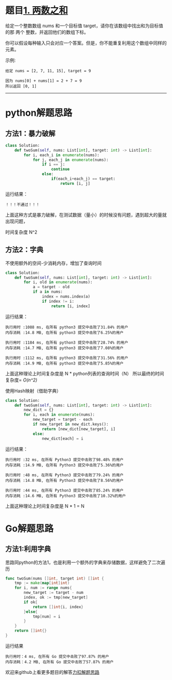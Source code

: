 # 题目[1. 两数之和](https://leetcode-cn.com/problems/two-sum/)

给定一个整数数组 nums 和一个目标值 target，请你在该数组中找出和为目标值的那 两个 整数，并返回他们的数组下标。

你可以假设每种输入只会对应一个答案。但是，你不能重复利用这个数组中同样的元素。

示例:

```
给定 nums = [2, 7, 11, 15], target = 9

因为 nums[0] + nums[1] = 2 + 7 = 9
所以返回 [0, 1]
```



*****

# python解题思路

## 方法1：暴力破解

```python
class Solution:
    def twoSum(self, nums: List[int], target: int) -> List[int]:
        for i, each_i in enumerate(nums):
            for j, each_j in enumerate(nums):
                if i == j:
                    continue
                else:
                    if(each_i+each_j) == target:
                        return [i, j]
```

运行结果：

```
！！！不通过！！！
```

上面这种方式是暴力破解，在测试数据（量小）的时候没有问题，遇到超大的量就出现问题，

时间复杂度 N^2

## 方法2：字典

不使用额外的空间-少消耗内存，增加了查询时间

```python
class Solution:
    def twoSum(self, nums: List[int], target: int) -> List[int]:
        for i, old in enumerate(nums):
            a = target - old
            if a in nums:
                index = nums.index(a)
                if index != i:
                    return [i, index]
```

运行结果：

```
执行用时 :1088 ms, 在所有 python3 提交中击败了31.84% 的用户
内存消耗 :14.8 MB, 在所有 python3 提交中击败了6.25%的用户

执行用时 :1184 ms, 在所有 python3 提交中击败了28.74% 的用户
内存消耗 :14.7 MB, 在所有 python3 提交中击败了7.08%的用户

执行用时 :1112 ms, 在所有 python3 提交中击败了31.56% 的用户
内存消耗 :14.9 MB, 在所有 python3 提交中击败了5.85%的用户
```

上面这种理论上时间复杂度是 N * python列表的查询时间（N） 所以最终的时间复杂度= *O(n^2)*

使用Hash映射（借助字典）

```python
class Solution:
    def twoSum(self, nums: List[int], target: int) -> List[int]:
        new_dict = {}
        for i, each in enumerate(nums):
            new_target = target - each
            if new_target in new_dict.keys():
                return [new_dict[new_target], i]
            else:
                new_dict[each] = i
```

运行结果：

```
执行用时 :32 ms, 在所有 Python3 提交中击败了98.48% 的用户
内存消耗 :14.9 MB, 在所有 Python3 提交中击败了5.36%的用户

执行用时 :48 ms, 在所有 Python3 提交中击败了79.24% 的用户
内存消耗 :14.8 MB, 在所有 Python3 提交中击败了8.56%的用户

执行用时 :44 ms, 在所有 Python3 提交中击败了85.24% 的用户
内存消耗 :14.6 MB, 在所有 Python3 提交中击败了10.32%的用户
```

上面这种理论上时间复杂度是 N * 1 = N

# Go解题思路

## 方法1:利用字典

思路同python的方法1，也是利用一个额外的字典来存储数据，这样避免了二次遍历

```go
func twoSum(nums []int, target int) []int {
    tmp := make(map[int]int)
    for i, num := range nums{
        new_target := target - num
        index, ok := tmp[new_target]
        if ok{
            return []int{i, index}
        }else{
            tmp[num] = i
        }
    }
    return []int{}
}
```

运行结果

```shell
执行用时：4 ms, 在所有 Go 提交中击败了97.87% 的用户
内存消耗：4.2 MB, 在所有 Go 提交中击败了57.87% 的用户
```







欢迎来github上看更多题目的解答[力扣解题思路](https://github.com/WRAllen/LeetCode)



